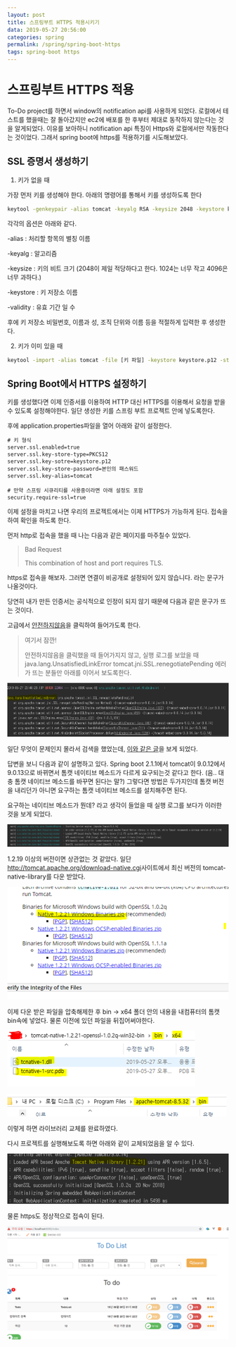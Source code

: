 ```yaml
---
layout: post
title: 스프링부트 HTTPS 적용시키기
data: 2019-05-27 20:56:00
categories: spring
permalink: /spring/spring-boot-https
tags: spring-boot https
---
```


# 스프링부트 HTTPS 적용

To-Do project를 하면서 window의 notification api를 사용하게 되었다. 로컬에서 테스트를 했을때는 잘 돌아갔지만 ec2에 배포를 한 후부터 제대로 동작하지 않는다는 것을 알게되었다. 이유를 보아하니 notification api 특징이 Https와 로컬에서만 작동한다는 것이었다. 그래서 spring boot에 https를 적용하기를 시도해보았다.



## SSL 증명서 생성하기

1) 키가 없을 때

가장 먼저 키를 생성해야 한다. 아래의 명령어를 통해서 키를 생성하도록 한다

```bash
keytool -genkeypair -alias tomcat -keyalg RSA -keysize 2048 -keystore keystore.jks -validity 3650
```

각각의 옵션은 아래와 같다.

-alias : 처리할 항목의 별칭 이름

-keyalg : 알고리즘 

-keysize : 키의 비트 크기 (2048이 제일 적당하다고 한다. 1024는 너무 작고 4096은 너무 과하다.)

-keystore : 키 저장소 이름

-validity : 유효 기간 일 수 



후에 키 저장소 비밀번호, 이름과 성, 조직 단위와 이름 등을 적절하게 입력한 후 생성한다.

2) 키가 이미 있을 때

```bash
keytool -import -alias tomcat -file [키 파일] -keystore keystore.p12 -storepass [비밀번호]
```



## Spring Boot에서 HTTPS 설정하기

키를 생성했다면 이제 인증서를 이용하여 HTTP 대신 HTTPS를 이용해서 요청을 받을수 있도록 설정해야한다. 일단 생성한 키를 스프링 부트 프로젝트 안에 넣도록한다.

후에 application.properties파일을 열어 아래와 같이 설정한다.

```properties
# 키 형식
server.ssl.enabled=true
server.ssl.key-store-type=PKCS12
server.ssl.key-sotre=keystore.p12
server.ssl.key-store-password=본인의 패스워드 
server.ssl.key-alias=tomcat

# 만약 스프링 시큐리티를 사용중이라면 아래 설정도 포함
security.require-ssl=true
```

이제 설정을 마치고 나면 우리의 프로젝트에서는 이제 HTTPS가 가능하게 된다. 접속을 하여 확인을 하도록 한다.

먼저 http로 접속을 했을 때 나는 다음과 같은 페이지를 마주칠수 있었다.

> Bad Request
>
> This combination of host and port requires TLS.



https로 접속을 해보자. 그러면 연결이 비공개로 설정되어 있지 않습니다. 라는 문구가 나올것이다. 

당연히 내가 만든 인증서는 공식적으로 인정이 되지 않기 때문에 다음과 같은 문구가 뜨는 것이다.

고급에서 <u>안전하지않음</u>을 클릭하여 들어가도록 한다.



> 여기서 잠깐!
>
> 안전하지않음을 클릭했을 때 들어가지지 않고, 실행 로그를 보았을 때 java.lang.UnsatisfiedLinkError tomcat.jni.SSL.renegotiatePending 에러가 뜨는 분들만 아래를 이어서 보도록한다.



![](/img/19-05-28/unsatisfiedlinkerror.png)

일단 무엇이 문제인지 몰라서 검색을 했었는데, [이와 같은 글](https://stackoverflow.com/questions/53596134/spring-boot-2-1-1-unsatisfiedlinkerror-org-apache-tomcat-jni-ssl-renegotiatepe)을 보게 되었다.

답변을 보니 다음과 같이 설명하고 있다. Spring boot 2.1.1에서 tomcat이 9.0.12에서 9.0.13으로 바뀌면서 톰캣 네이티브 메소드가 다르게 요구되는것 같다고 한다. (음.. 대충 톰캣 네이티브 메소드를 바꾸면 된다는 말?) 그렇다면 방법은 두가지인데 톰캣 버전을 내리던가 아니면 요구하는 톰캣 네이티브 메소드를 설치해주면 된다. 

요구하는 네이티브 메소드가 뭔데? 라고 생각이 들었을 때 실행 로그를 보다가 이러한 것을 보게 되었다.

![](/img/19-05-28/tomcat-native-library1.png)

1.2.19 이상의 버전이면 상관없는 것 같았다. 일단 <http://tomcat.apache.org/download-native.cgi>사이트에서 최신 버전의 tomcat-native-library를 다운 받았다.

![](/img/19-05-28/tomcat-native-library-down.png)

이제 다운 받은 파일을 압축해제한 후 bin -> x64 폴더 안의 내용을 내컴퓨터의 톰캣 bin속에 넣었다. 물론 이전에 있던 파일을 뒤집어써야한다.

![](/img/19-05-28/library-path.png)

![](/img/19-05-28/tomcat-path.png)

이렇게 하면 라이브러리 교체를 완료하였다.



다시 프로젝트를 실행해보도록 하면 아래와 같이 교체되었음을 알 수 있다.

![](/img/19-05-28/tomcat-native-library2.png)



물론 https도 정상적으로 접속이 된다.

![](/img/19-05-28/https-finish.png)

